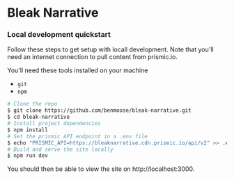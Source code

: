 # Bleak Narrative

### Local development quickstart

Follow these steps to get setup with locall development. Note that you'll need an internet connection to pull content from prismic.io.

You'll need these tools installed on your machine
- `git`
- `npm`

```bash
# Clone the repo
$ git clone https://github.com/benmoose/bleak-narrative.git
$ cd bleak-narrative
# Install project dependencies
$ npm install
# Set the prismic API endpoint in a .env file
$ echo "PRISMIC_API=https://bleaknarrative.cdn.prismic.io/api/v2" >> .env
# Build and serve the site locally
$ npm run dev
```

You should then be able to view the site on http://localhost:3000.
